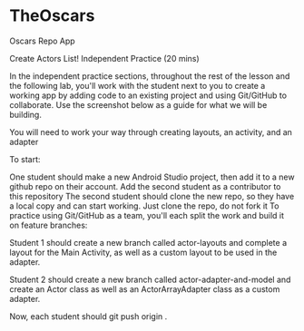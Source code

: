 # TheOscars
Oscars Repo App

Create Actors List! Independent Practice (20 mins)

In the independent practice sections, throughout the rest of the lesson and the following lab, you'll work with the student next to you to create a working app by adding code to an existing project and using Git/GitHub to collaborate. Use the screenshot below as a guide for what we will be building.

You will need to work your way through creating layouts, an activity, and an adapter

To start:

One student should make a new Android Studio project, then add it to a new github repo on their account.
Add the second student as a contributor to this repository
The second student should clone the new repo, so they have a local copy and can start working. Just clone the repo, do not fork it
To practice using Git/GitHub as a team, you'll each split the work and build it on feature branches:

Student 1 should create a new branch called actor-layouts and complete a layout for the Main Activity, as well as a custom layout to be used in the adapter.

Student 2 should create a new branch called actor-adapter-and-model and create an Actor class as well as an ActorArrayAdapter class as a custom adapter.

Now, each student should git push origin <branch name>.
